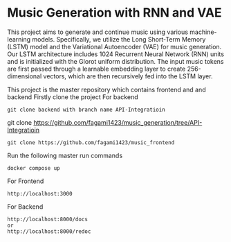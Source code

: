 # Music Generation with RNN and VAE
This project aims to generate and continue music using various machine-learning models. Specifically, we utilize the Long Short-Term Memory (LSTM) model and the Variational Autoencoder (VAE) for music generation. Our LSTM architecture includes 1024 Recurrent Neural Network (RNN) units and is initialized with the Glorot uniform distribution. The input music tokens are first passed through a learnable embedding layer to create 256-dimensional vectors, which are then recursively fed into the LSTM layer.  

This project is the master repository which contains frontend and and backend
Firstly clone the project
For backend 
```
git clone backend with branch name API-Integratioin
```
git clone https://github.com/fagami1423/music_generation/tree/API-Integratioin
```
git clone https://github.com/fagami1423/music_frontend
```

Run the following master run commands

```
docker compose up
```
For Frontend
```
http://localhost:3000
```
For Backend
```
http://localhost:8000/docs
or 
http://localhost:8000/redoc

```